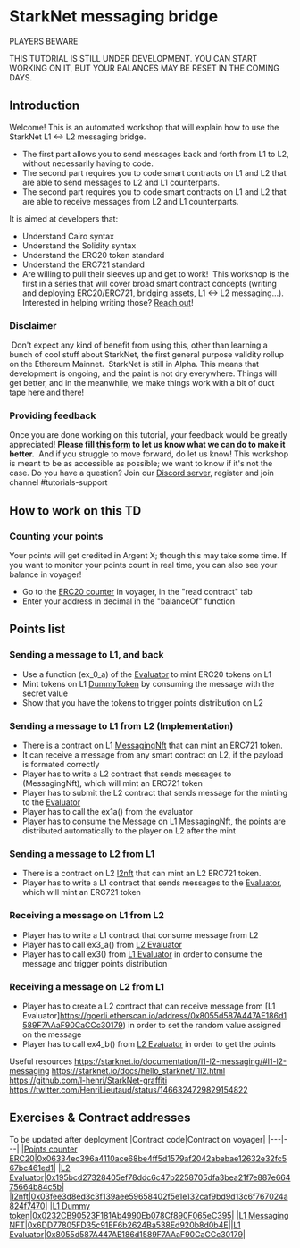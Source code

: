 # StarkNet messaging bridge

PLAYERS BEWARE

THIS TUTORIAL IS STILL UNDER DEVELOPMENT. YOU CAN START WORKING ON IT, BUT YOUR BALANCES MAY BE RESET IN THE COMING DAYS.

## Introduction
Welcome! This is an automated workshop that will explain how to use the StarkNet L1 <-> L2 messaging bridge. 
- The first part allows you to send messages back and forth from L1 to L2, without necessarily having to code.
- The second part requires you to code smart contracts on L1 and L2 that are able to send messages to L2 and L1 counterparts.
- The second part requires you to code smart contracts on L1 and L2 that are able to receive messages from L2 and L1 counterparts.

It is aimed at developers that:
- Understand Cairo syntax
- Understand the Solidity syntax
- Understand the ERC20 token standard
- Understand the ERC721 standard
- Are willing to pull their sleeves up and get to work!
​
This workshop is the first in a series that will cover broad smart contract concepts (writing and deploying ERC20/ERC721, bridging assets, L1 <-> L2 messaging...). 
Interested in helping writing those? [Reach out](https://twitter.com/HenriLieutaud)!
​

### Disclaimer
​
Don't expect any kind of benefit from using this, other than learning a bunch of cool stuff about StarkNet, the first general purpose validity rollup on the Ethereum Mainnet.
​
StarkNet is still in Alpha. This means that development is ongoing, and the paint is not dry everywhere. Things will get better, and in the meanwhile, we make things work with a bit of duct tape here and there!
​

### Providing feedback
Once you are done working on this tutorial, your feedback would be greatly appreciated! 
**Please fill [this form](https://forms.reform.app/starkware/untitled-form-4/kaes2e) to let us know what we can do to make it better.** 
​
And if you struggle to move forward, do let us know! This workshop is meant to be as accessible as possible; we want to know if it's not the case.
​
Do you have a question? Join our [Discord server](https://discord.gg/YHz7drT3), register and join channel #tutorials-support
​

## How to work on this TD

### Counting your points
Your points will get credited in Argent X; though this may take some time. If you want to monitor your points count in real time, you can also see your balance in voyager!
​
-   Go to the  [ERC20 counter](https://goerli.voyager.online/contract/0x06334ec396a4110ace68be4ff5d1579af2042abebae12632e32fc567bc461ed1#readContract)  in voyager, in the "read contract" tab
-   Enter your address in decimal in the "balanceOf" function

## Points list

### Sending a message to L1, and back
- Use a function (ex_0_a) of the [Evaluator](https://goerli.voyager.online/contract/0x195bcd27328405ef78ddc6c47b2258705dfa3bea21f7e887e66475664b84c5b) to mint ERC20 tokens on L1 
- Mint tokens on L1 [DummyToken](https://goerli.etherscan.io/address/0x0232CB90523F181Ab4990Eb078Cf890F065eC395) by consuming the message with the secret value 
- Show that you have the tokens to trigger points distribution on L2

### Sending a message to L1 from L2 (Implementation)
- There is a contract on L1 [MessagingNft](https://goerli.etherscan.io/address/0x6DD77805FD35c91EF6b2624Ba538Ed920b8d0b4E) that can mint an ERC721 token.
- It can receive a message from any smart contract on L2, if the payload is formated correctly
- Player has to write a L2 contract that sends messages to (MessagingNft), which will mint an ERC721 token
- Player has to submit the L2 contract that sends message for the minting to the [Evaluator](https://goerli.voyager.online/contract/0x195bcd27328405ef78ddc6c47b2258705dfa3bea21f7e887e66475664b84c5b)
- Player has to call the ex1a() from the evaluator 
- Player has to consume the Message on L1 [MessagingNft](https://goerli.etherscan.io/address/0x6DD77805FD35c91EF6b2624Ba538Ed920b8d0b4E), the points are distributed automatically to the player on L2 after the mint
### Sending a message to L2 from L1
- There is a contract on L2 [l2nft](https://goerli.voyager.online/contract/0x03fee3d8ed3c3f139aee59658402f5e1e132caf9bd9d13c6f767024a824f7470) that can mint an L2 ERC721 token.
- Player has to write a L1 contract that sends messages to the [Evaluator](https://goerli.voyager.online/contract/0x195bcd27328405ef78ddc6c47b2258705dfa3bea21f7e887e66475664b84c5b), which will mint an ERC721 token

### Receiving a message on L1 from L2
- Player has to write a L1 contract that consume message from L2
- Player has to call ex3_a() from [L2 Evaluator](https://goerli.voyager.online/contract/0x195bcd27328405ef78ddc6c47b2258705dfa3bea21f7e887e66475664b84c5b)
- Player has to call ex3() from [L1 Evaluator](https://goerli.etherscan.io/address/0x8055d587A447AE186d1589F7AAaF90CaCCc30179) in order to consume the message and trigger points distribution
### Receiving a message on L2 from L1
- Player has to create a L2 contract that can receive message from [L1 Evaluator]https://goerli.etherscan.io/address/0x8055d587A447AE186d1589F7AAaF90CaCCc30179) in order to set the random value assigned on the message
- Player has to call ex4_b() from [L2 Evaluator](https://goerli.voyager.online/contract/0x195bcd27328405ef78ddc6c47b2258705dfa3bea21f7e887e66475664b84c5b) in order to get the points

Useful resources
https://starknet.io/documentation/l1-l2-messaging/#l1-l2-messaging
https://starknet.io/docs/hello_starknet/l1l2.html
https://github.com/l-henri/StarkNet-graffiti
https://twitter.com/HenriLieutaud/status/1466324729829154822

## Exercises & Contract addresses 
To be updated after deployment
​|Contract code|Contract on voyager|
|---|---|
|[Points counter ERC20](contracts/token/ERC20/TDERC20.cairo)|[0x06334ec396a4110ace68be4ff5d1579af2042abebae12632e32fc567bc461ed1](https://goerli.voyager.online/contract/0x06334ec396a4110ace68be4ff5d1579af2042abebae12632e32fc567bc461ed1)|
|[L2 Evaluator](contracts/Evaluator.cairo)|[0x195bcd27328405ef78ddc6c47b2258705dfa3bea21f7e887e66475664b84c5b](https://goerli.voyager.online/contract/0x195bcd27328405ef78ddc6c47b2258705dfa3bea21f7e887e66475664b84c5b)|
|[l2nft](contracts/l2nft.cairo)|[0x03fee3d8ed3c3f139aee59658402f5e1e132caf9bd9d13c6f767024a824f7470](https://goerli.voyager.online/contract/0x03fee3d8ed3c3f139aee59658402f5e1e132caf9bd9d13c6f767024a824f7470)|
|[L1 Dummy token](contracts/L1/DummyToken.sol)|[0x0232CB90523F181Ab4990Eb078Cf890F065eC395](https://goerli.etherscan.io/address/0x0232CB90523F181Ab4990Eb078Cf890F065eC395)|
|[L1 Messaging NFT](contracts/L1/MessagingNft.sol)|[0x6DD77805FD35c91EF6b2624Ba538Ed920b8d0b4E](https://goerli.etherscan.io/address/0x6DD77805FD35c91EF6b2624Ba538Ed920b8d0b4E)|
​|[L1 Evaluator](contracts/L1/Evaluator.sol)|[0x8055d587A447AE186d1589F7AAaF90CaCCc30179](https://goerli.etherscan.io/address/0x8055d587A447AE186d1589F7AAaF90CaCCc30179)|
